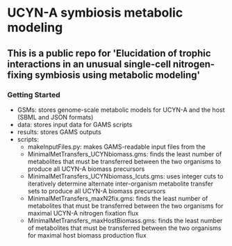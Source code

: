 # UCYN-A symbiosis metabolic modeling

## This is a public repo for 'Elucidation of trophic interactions in an unusual single-cell nitrogen-fixing symbiosis using metabolic modeling'

### Getting Started

- GSMs: stores genome-scale metabolic models for UCYN-A and the host (SBML and JSON formats)
- data: stores input data for GAMS scripts
- results: stores GAMS outputs
- scripts: 
  - makeInputFiles.py: makes GAMS-readable input files from the 
  - MinimalMetTransfers_UCYNbiomass.gms: finds the least number of metabolites that must be transferred between the two organisms to produce all UCYN-A biomass precursors
  - MinimalMetTransfers_UCYNbiomass_Icuts.gms: uses integer cuts to iteratively determine alternate inter-organism metabolite transfer sets to produce all UCYN-A biomass precursors
  - MinimalMetTransfers_maxN2fix.gms: finds the least number of metabolites that must be transferred between the two organisms for maximal UCYN-A nitrogen fixation flux
  - MinimalMetTransfers_maxHostBiomass.gms: finds the least number of metabolites that must be transferred between the two organisms for maximal host biomass production flux
